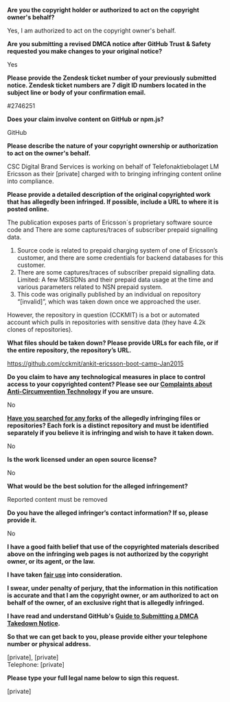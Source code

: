 **Are you the copyright holder or authorized to act on the copyright owner's behalf?**

Yes, I am authorized to act on the copyright owner's behalf.

**Are you submitting a revised DMCA notice after GitHub Trust & Safety requested you make changes to your original notice?**

Yes

**Please provide the Zendesk ticket number of your previously submitted notice. Zendesk ticket numbers are 7 digit ID numbers located in the subject line or body of your confirmation email.**

#2746251

**Does your claim involve content on GitHub or npm.js?**

GitHub

**Please describe the nature of your copyright ownership or authorization to act on the owner's behalf.**

CSC Digital Brand Services is working on behalf of Telefonaktiebolaget LM Ericsson as their [private] charged with to bringing infringing content online into compliance.

**Please provide a detailed description of the original copyrighted work that has allegedly been infringed. If possible, include a URL to where it is posted online.**

The publication exposes parts of Ericsson´s proprietary software source code and There are some captures/traces of subscriber prepaid signalling data.
1. Source code is related to prepaid charging system of one of Ericsson’s customer, and there are some credentials for backend databases for this customer.
2. There are some captures/traces of subscriber prepaid signalling data. Limited: A few MSISDNs and their prepaid data usage at the time and various parameters related to NSN prepaid system.
3. This code was originally published by an individual on repository “[invalid]”, which was taken down once we approached the user.

However, the repository in question (CCKMIT) is a bot or automated account which pulls in repositories with sensitive data (they have 4.2k clones of repositories).

**What files should be taken down? Please provide URLs for each file, or if the entire repository, the repository’s URL.**

https://github.com/cckmit/ankit-ericsson-boot-camp-Jan2015

**Do you claim to have any technological measures in place to control access to your copyrighted content? Please see our <a href="https://docs.github.com/articles/guide-to-submitting-a-dmca-takedown-notice#complaints-about-anti-circumvention-technology">Complaints about Anti-Circumvention Technology</a> if you are unsure.**

No

**<a href="https://docs.github.com/articles/dmca-takedown-policy#b-what-about-forks-or-whats-a-fork">Have you searched for any forks</a> of the allegedly infringing files or repositories? Each fork is a distinct repository and must be identified separately if you believe it is infringing and wish to have it taken down.**

No

**Is the work licensed under an open source license?**

No

**What would be the best solution for the alleged infringement?**

Reported content must be removed

**Do you have the alleged infringer’s contact information? If so, please provide it.**

No

**I have a good faith belief that use of the copyrighted materials described above on the infringing web pages is not authorized by the copyright owner, or its agent, or the law.**

**I have taken <a href="https://www.lumendatabase.org/topics/22">fair use</a> into consideration.**

**I swear, under penalty of perjury, that the information in this notification is accurate and that I am the copyright owner, or am authorized to act on behalf of the owner, of an exclusive right that is allegedly infringed.**

**I have read and understand GitHub's <a href="https://docs.github.com/articles/guide-to-submitting-a-dmca-takedown-notice/">Guide to Submitting a DMCA Takedown Notice</a>.**

**So that we can get back to you, please provide either your telephone number or physical address.**

[private], [private]  
Telephone: [private]

**Please type your full legal name below to sign this request.**

[private] 
